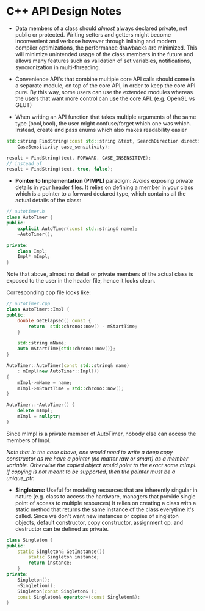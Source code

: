 # C++ API Design Notes
- Data members of a class should *almost* always declared private, not public or protected. Writing setters and getters might become inconvenient and verbose however through inlining and modern compiler optimizations, the performance drawbacks are minimized. This will minimize unintended usage of the class members in the future and allows many features such as validation of set variables, notifications, syncronization in multi-threading.

- Convenience API's that combine multiple core API calls should come in a separate module, on top of the core API, in order to keep the core API pure. By this way, some users can use the extended modules whereas the users that want more control can use the core API. (e.g. OpenGL vs GLUT)

- When writing an API function that takes multiple arguments of the same type (bool,bool), the user might confuse/forget which one was which. Instead, create and pass enums which also makes readability easier 
```c++
std::string FindString(const std::string &text, SearchDirection direction, 
	CaseSensitivity case_sensitivity);

result = FindString(text, FORWARD, CASE_INSENSITIVE);
// instead of 
result = FindString(text, true, false); 
```

- **Pointer to Implementation (PIMPL)** paradigm:
Avoids exposing private details in your header files. It relies on defining a member in your class which is a pointer to a forward declared type, which contains all the actual details of the class:
```c++
// autotimer.h
class AutoTimer {
public:
	explicit AutoTimer(const std::string& name);
	~AutoTimer();

private:
	class Impl;
	Impl* mImpl;
}
```

Note that above, almost no detail or private members of the actual class is exposed to the user in the header file, hence it looks clean.

Corresponding cpp file looks like:

```c++
// autotimer.cpp
class AutoTimer::Impl {
public:
	double GetElapsed() const {
		return  std::chrono::now() - mStartTime;
	}

	std::string mName;
	auto mStartTime{std::chrono::now()};
}

AutoTimer::AutoTimer(const std::string& name) 
	: mImpl(new AutoTimer::Impl()) 
{
	mImpl->mName = name;
	mImpl->mStartTime = std::chrono::now();
}

AutoTimer::~AutoTimer() {
	delete mImpl;
	mImpl = nullptr;
}
```
Since mImpl is a private member of AutoTimer, nobody else can access the members of Impl.

*Note that in the case above, one would need to write a deep copy constructor as we have a pointer (no matter raw or smart) as a member variable. Otherwise the copied object would point to the exact same mImpl. If copying is not meant to be supported, then the pointer must be a unique_ptr.*

- **Singletons:** Useful for modeling resources that are inherently singular in nature (e.g. class to access the hardware, managers that provide single point of access to multiple resources)
It relies on creating a class with a static method that returns the same instance of the class everytime it's called. 
Since we don't want new instances or copies of singleton objects, default constructor, copy constructor, assignment op. and destructor can be defined as private.

```c++
class Singleton {
public:
	static Singleton& GetInstance(){
		static Singleton instance;
		return instance;
	}
private:
	Singleton();
	~Singletion();
	Singleton(const Singleton& );
	const Singleton& operator=(const Singleton&);
}
```

